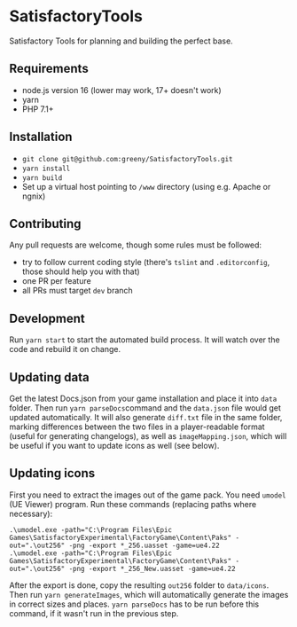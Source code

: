 # SatisfactoryTools
Satisfactory Tools for planning and building the perfect base.

## Requirements
- node.js version 16 (lower may work, 17+ doesn't work)
- yarn
- PHP 7.1+

## Installation
- `git clone git@github.com:greeny/SatisfactoryTools.git`
- `yarn install`
- `yarn build`
- Set up a virtual host pointing to `/www` directory (using e.g. Apache or ngnix)

## Contributing
Any pull requests are welcome, though some rules must be followed:
- try to follow current coding style (there's `tslint` and `.editorconfig`, those should help you with that)
- one PR per feature
- all PRs must target `dev` branch

## Development
Run `yarn start` to start the automated build process. It will watch over the code and rebuild it on change.

## Updating data
Get the latest Docs.json from your game installation and place it into `data` folder.
Then run `yarn parseDocs`command and the `data.json` file would get updated automatically.
It will also generate `diff.txt` file in the same folder, marking differences between the two files in a player-readable format (useful for generating changelogs), as well as `imageMapping.json`, which will be useful if you want to update icons as well (see below).

## Updating icons
First you need to extract the images out of the game pack. You need `umodel` (UE Viewer) program. Run these commands (replacing paths where necessary):

```shell script
.\umodel.exe -path="C:\Program Files\Epic Games\SatisfactoryExperimental\FactoryGame\Content\Paks" -out=".\out256" -png -export *_256.uasset -game=ue4.22
.\umodel.exe -path="C:\Program Files\Epic Games\SatisfactoryExperimental\FactoryGame\Content\Paks" -out=".\out256" -png -export *_256_New.uasset -game=ue4.22
```

After the export is done, copy the resulting `out256` folder to `data/icons`. Then run `yarn generateImages`, which will automatically generate the images in correct sizes and places. `yarn parseDocs` has to be run before this command, if it wasn't run in the previous step.
